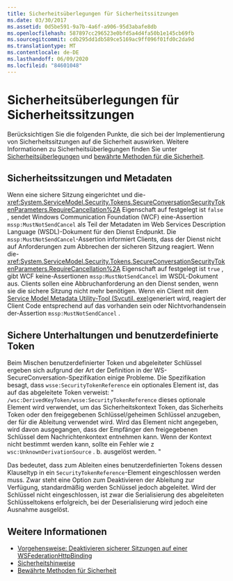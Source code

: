 ```yaml
---
title: Sicherheitsüberlegungen für Sicherheitssitzungen
ms.date: 03/30/2017
ms.assetid: 0d5be591-9a7b-4a6f-a906-95d3abafe8db
ms.openlocfilehash: 587897cc296523e0bfd5a4d4fa50b1e145cb69fb
ms.sourcegitcommit: cdb295dd1db589ce5169ac9ff096f01fd0c2da9d
ms.translationtype: MT
ms.contentlocale: de-DE
ms.lasthandoff: 06/09/2020
ms.locfileid: "84601048"
---
```

# <a name="security-considerations-for-secure-sessions"></a>Sicherheitsüberlegungen für Sicherheitssitzungen
Berücksichtigen Sie die folgenden Punkte, die sich bei der Implementierung von Sicherheitssitzungen auf die Sicherheit auswirken. Weitere Informationen zu Sicherheitsüberlegungen finden Sie unter [Sicherheitsüberlegungen](security-considerations-in-wcf.md) und [bewährte Methoden für die Sicherheit](best-practices-for-security-in-wcf.md).  
  
## <a name="secure-sessions-and-metadata"></a>Sicherheitssitzungen und Metadaten  
 Wenn eine sichere Sitzung eingerichtet und die- <xref:System.ServiceModel.Security.Tokens.SecureConversationSecurityTokenParameters.RequireCancellation%2A> Eigenschaft auf festgelegt ist `false` , sendet Windows Communication Foundation (WCF) eine-Assertion `mssp:MustNotSendCancel` als Teil der Metadaten im Web Services Description Language (WSDL)-Dokument für den Dienst Endpunkt. Die `mssp:MustNotSendCancel`-Assertion informiert Clients, dass der Dienst nicht auf Anforderungen zum Abbrechen der sicheren Sitzung reagiert. Wenn die- <xref:System.ServiceModel.Security.Tokens.SecureConversationSecurityTokenParameters.RequireCancellation%2A> Eigenschaft auf festgelegt ist `true` , gibt WCF keine-Assertionen `mssp:MustNotSendCancel` im WSDL-Dokument aus. Clients sollen eine Abbruchanforderung an den Dienst senden, wenn sie die sichere Sitzung nicht mehr benötigen. Wenn ein Client mit dem [Service Model Metadata Utility-Tool (Svcutil. exe)](../servicemodel-metadata-utility-tool-svcutil-exe.md)generiert wird, reagiert der Client Code entsprechend auf das vorhanden sein oder Nichtvorhandensein der-Assertion `mssp:MustNotSendCancel` .  
  
## <a name="secure-conversations-and-custom-tokens"></a>Sichere Unterhaltungen und benutzerdefinierte Token  
 Beim Mischen benutzerdefinierter Token und abgeleiteter Schlüssel ergeben sich aufgrund der Art der Definition in der WS-SecureConversation-Spezifikation einige Probleme. Die Spezifikation besagt, dass `wsse:SecurityTokenReference` ein optionales Element ist, das auf das abgeleitete Token verweist: " `/wsc:DerivedKeyToken/wsse:SecurityTokenReference` dieses optionale Element wird verwendet, um das Sicherheitskontext Token, das Sicherheits Token oder den freigegebenen Schlüssel/geheimen Schlüssel anzugeben, der für die Ableitung verwendet wird. Wird das Element nicht angegeben, wird davon ausgegangen, dass der Empfänger den freigegebenen Schlüssel dem Nachrichtenkontext entnehmen kann. Wenn der Kontext nicht bestimmt werden kann, sollte ein Fehler wie z `wsc:UnknownDerivationSource` . b. ausgelöst werden. "  
  
 Das bedeutet, dass zum Ableiten eines benutzerdefinierten Tokens dessen Klauseltyp in ein `SecurityTokenReference`-Element eingeschlossen werden muss. Zwar steht eine Option zum Deaktivieren der Ableitung zur Verfügung, standardmäßig werden Schlüssel jedoch abgeleitet. Wird der Schlüssel nicht eingeschlossen, ist zwar die Serialisierung des abgeleiteten Schlüsseltokens erfolgreich, bei der Deserialisierung wird jedoch eine Ausnahme ausgelöst.  
  
## <a name="see-also"></a>Weitere Informationen

- [Vorgehensweise: Deaktivieren sicherer Sitzungen auf einer WSFederationHttpBinding](how-to-disable-secure-sessions-on-a-wsfederationhttpbinding.md)
- [Sicherheitshinweise](security-considerations-in-wcf.md)
- [Bewährte Methoden für Sicherheit](best-practices-for-security-in-wcf.md)
